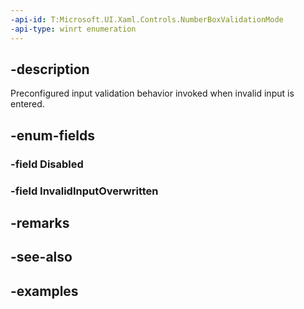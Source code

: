 ```yaml
---
-api-id: T:Microsoft.UI.Xaml.Controls.NumberBoxValidationMode
-api-type: winrt enumeration
---
```


## -description

Preconfigured input validation behavior invoked when invalid input is entered.

## -enum-fields

### -field Disabled

### -field InvalidInputOverwritten

## -remarks

## -see-also

## -examples

